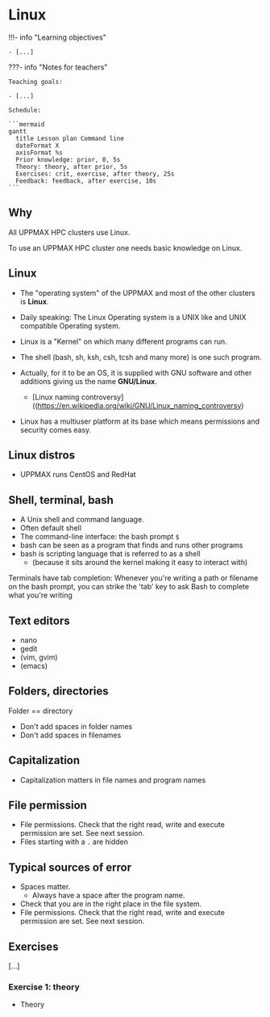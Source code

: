 # Linux

!!!- info "Learning objectives"

    - [...]

???- info "Notes for teachers"

    Teaching goals:

    - [...]

    Schedule:

    ```mermaid
    gantt
      title Lesson plan Command line
      dateFormat X
      axisFormat %s
      Prior knowledge: prior, 0, 5s
      Theory: theory, after prior, 5s
      Exercises: crit, exercise, after theory, 25s
      Feedback: feedback, after exercise, 10s
    ```

## Why

All UPPMAX HPC clusters use Linux.

To use an UPPMAX HPC cluster one needs basic knowledge on Linux.

## Linux

- The "operating system" of the UPPMAX and most of the other clusters is **Linux**.

- Daily speaking: The Linux Operating system is a UNIX like and UNIX compatible Operating system.
- Linux is a "Kernel" on which many different programs can run.
- The shell (bash, sh, ksh, csh, tcsh and many more) is one such program.

- Actually, for it to be an OS, it is supplied with GNU software and other additions giving us the name **GNU/Linux**.
  - [Linux naming controversy]((https://en.wikipedia.org/wiki/GNU/Linux_naming_controversy)

- Linux has a multiuser platform at its base which means permissions and security comes easy.

## Linux distros

- UPPMAX runs CentOS and RedHat

## Shell, terminal, bash

- A Unix shell and command language.
- Often default shell
- The command-line interface: the bash prompt `$`
- bash can be seen as a program that finds and runs other programs
- bash is scripting language that is referred to as a shell
  - (because it sits around the kernel making it easy to interact with)

Terminals have tab completion:
Whenever you're writing a path or filename on the bash prompt, you can strike the 'tab' key to
ask Bash to complete what you're writing

## Text editors

- nano
- gedit
- (vim, gvim)
- (emacs)

## Folders, directories

Folder == directory

- Don't add spaces in folder names
- Don't add spaces in filenames

## Capitalization

- Capitalization matters in file names and program names

## File permission

- File permissions. Check that the right read, write and execute permission are set. See next session.
- Files starting with a `.` are hidden

## Typical sources of error

- Spaces matter.
  - Always have a space after the program name.
- Check that you are in the right place in the file system.
- File permissions. Check that the right read, write and execute permission are set. See next session.

## Exercises

[...]

### Exercise 1: theory

- Theory
